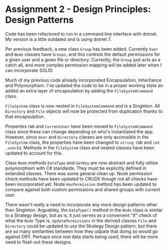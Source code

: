 # Assignment 2 - Design Principles: Design Patterns

Code has been refactored to run in a command line interface with dotnet. My version is a little outdated and is using dotnet 7.

Per previous feedback, a new class `Group` has been added. Currently `User` and `Node` classes have `Groups`, and this controls the default permissions for a given user and a given file or directory. Currently, the `Group` just acts as a catch all, and more complex permission mapping will be added later when I can incorporate SOLID.

Much of my previous code already incorporated Encapsulation, Inheritance and Polymorphism. I've updated the code to be in a proper working state an added an extra layer of encapsulation by adding the `FileSystemCommand` class.

`FileSystem` class is now nested in `FileSystemCommand` and is a Singleton. All `Directory` and `File` objects will now be protected from duplication thanks to that encapsulation.

Properties `CWD` and `CurrentUser` have been moved to `FileSystemCommand` class since these can change depending on who's instantiated the app. However, since `User` and `Directory` classes are only accessible in the `FileSystem` class, the properties have been changed to `string CWD` and `int _userId`. Methods in the `FileSystem` class and nested classes have been updated to account for this.

Class `Node` methods `DataType` and `GetKey` are now abstract and fully utilize polymorphism with C# standards. They must be explicitly defined in extended classes. There was some general clean up. Node permission check methods have been updated to CRUDX though not all checks have been incorporated yet. Node `HasPermission` method has been updated to compare against both custom permissions and shared groups with current user.

There wasn't really a need to incorporate any more design patterns other than Singleton. Arguabley, the `DataType()` method in the `Node` class is similar to a Strategy design, but as is, it just serves as a convenient "if" check of what the `Node` Type is. `UpdatePermissions` in the derived classes `File` and `Directory` could be updated to use the Strategy Design pattern, but there are so many similarities between how they udpate that doing so would go against DRY. Perhaps once real data starts being used, there will be more need to flesh out these designs.
